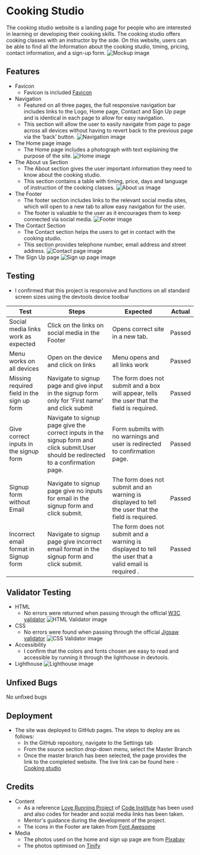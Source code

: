 # Cooking Studio
The cooking studio website is a landing page for people who are interested in learning or developing their cooking skills.  The cooking studio offers cooking classes with an instructor by the side.
On this website, users can be able to find all the Information about the cooking studio, timing, pricing, contact information, and a sign-up form.
![Mockup image](docs/Mockup-image.jpg)
## Features
* Favicon
    * Favicon is included [Favicon](https://favicon.io/emoji-favicons/cooking)
* Navigation
    * Featured on all three pages, the full responsive navigation bar includes links to the Logo, Home page, Contact and Sign Up page and is identical in each page to allow for easy navigation.
    * This section will allow the user to easily navigate from page to page across all devices without having to revert back to the previous page via the ‘back’ button.
    ![Navigation image](docs/nav-image.jpg)
* The Home page image
    * The Home page includes a photograph with text explaining the purpose of the site.
    ![Home image](docs/home-image.jpg)
* The About us Section
    * The About section gives the user important information they need to know about the cooking studio. 
    * This section contains a table with timing, price, days and language of instruction of the cooking classes.
    ![About us image](docs/aboutus-section.jpg)
* The Footer
    * The footer section includes links to the relevant social media sites, which will open to a new tab to allow easy navigation for the user.
    * The footer is valuable to the user as it encourages them to keep connected via social media.
    ![Footer image](docs/footer-image.jpg)
* The Contact Section
    * The Contact section helps the users to get in contact with the cooking studio.
    * This section provides telephone number, email address and street address.
    ![Contact page image](docs/contact-page.jpg)
* The Sign Up page
   ![Sign up page image](docs/signup-page.jpg)

## Testing
   * I confirmed that this project is responsive and functions on all standard screen sizes using the devtools device toolbar

| Test                                       | Steps                                                                                                                                 | Expected                                                                                              | Actual |
| ------------------------------------------ | ------------------------------------------------------------------------------------------------------------------------------------- | ----------------------------------------------------------------------------------------------------- | ------ |
| Social media links work as expected        | Click on the links on social media in the Footer                                                                                      | Opens correct site in a new tab.                                                                      | Passed |
| Menu works on all devices                  | Open on the device and click on links                                                                                                 | Menu opens and all links work                                                                         | Passed |
| Missing required field in the sign up form | Navigate to signup page and give input in the signup form only for 'First name' and click submit                                      | The form does not submit and a box will appear, tells the user that the field is required.            | Passed |
| Give correct inputs in the signup form     | Navigate to signup page give the correct inputs in the signup form and click submit.User should be redirected to a confirmation page. | Form submits with no warnings and user is redirected to confirmation page.                            | Passed |
| Signup form without Email                  | Navigate to signup page give no inputs for email in the signup form and click submit.                                                 | The form does not submit and an warning is displayed to tell the user that the field is required.     | Passed |
| Incorrect email format in Signup form      | Navigate to signup page give incorrect email format in the signup form and click submit.                                              | The form does not submit and a warning is displayed to tell the user that a valid email is required . | Passed |   
## Validator Testing
   * HTML
      * No errors were returned when passing through the official [W3C validator](https://validator.w3.org/nu/#textarea)
      ![HTML Validator image](docs/html-validator.jpg)
   * CSS
      * No errors were found when passing through the official [Jigsaw validator](https://jigsaw.w3.org/css-validator/)
      ![CSS Validator image](docs/css-validator.jpg)
   * Accessibility
      * I confirm that the colors and fonts chosen are easy to read and accessible by running it through the lighthouse in devtools.
   * Lighthouse
   ![Lighthouse image](docs/lighthouse-image.jpg)
## Unfixed Bugs
   No unfixed bugs
## Deployment
* The site was deployed to GitHub pages. The steps to deploy are as follows:
    * In the GitHub repository, navigate to the Settings tab
    * From the source section drop-down menu, select the Master Branch
    * Once the master branch has been selected, the page provides the link to the completed website. 
The live link can be found here - [Cooking studio](https://soux42.github.io/cookingstudio/)
## Credits
* Content
   * As a reference [Love Running Project](https://code-institute-org.github.io/love-running-2.0/index.html) of [Code Institute](https://learn.codeinstitute.net/) has been used and also codes for header and sozial media links has been taken.
   * Mentor's guidance during the development of the project.
   * The icons in the Footer are taken from [Font Awesome](https://fontawesome.com/)
* Media
   * The photos used on the home and sign up page are from [Pixabay](https://pixabay.com)
   * The photos optimised on [Tinify](https://tinypng.com)
